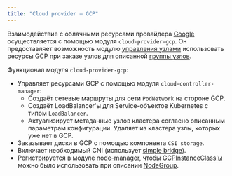 ```yaml
---
title: "Cloud provider — GCP"
---
```


Взаимодействие с облачными ресурсами провайдера [Google](https://cloud.google.com/) осуществляется с помощью модуля `cloud-provider-gcp`. Он предоставляет возможность модулю [управления узлами](../../modules/040-node-manager/) использовать ресурсы GCP при заказе узлов для описанной [группы узлов](../../modules/040-node-manager/cr.html#nodegroup).

Функционал модуля `cloud-provider-gcp`:
- Управляет ресурсами GCP с помощью модуля `cloud-controller-manager`:
  * Создаёт сетевые маршруты для сети `PodNetwork` на стороне GCP.
  * Создаёт LoadBalancer'ы для Service-объектов Kubernetes с типом `LoadBalancer`.
  * Актуализирует метаданные узлов кластера согласно описанным параметрам конфигурации. Удаляет из кластера узлы, которых уже нет в GCP.
- Заказывает диски в GCP с помощью компонента `CSI storage`.
- Включает необходимый CNI (использует [simple bridge](../../modules/035-cni-simple-bridge/)).
- Регистрируется в модуле [node-manager](../../modules/040-node-manager/), чтобы [GCPInstanceClass'ы](cr.html#gcpinstanceclass) можно было использовать при описании [NodeGroup](../../modules/040-node-manager/cr.html#nodegroup).
